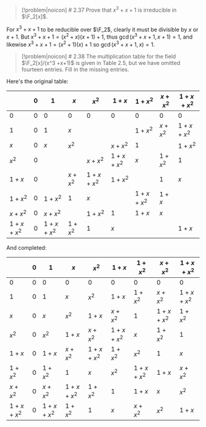 > [!problem|noicon] # 2.37
> Prove that $x^3 + x + 1$ is irreducible in $\F_2[x]$.

For $x^3 + x + 1$ to be reducible over $\F_2$, clearly it must be divisible by $x$ or $x+1$. But $x^3 + x + 1 = (x^2 + x)(x+1) + 1$, thus $\gcd(x^3 + x + 1, x+1) = 1$, and likewise $x^3 + x + 1 = (x^2 + 1)(x) + 1$ so $\gcd(x^3 + x + 1, x) = 1$.

> [!problem|noicon] # 2.38
> The multiplication table for the field $\F_2[x]/(x^3 +x+1)$ is given in Table 2.5, but we have omitted fourteen entries. Fill in the missing entries.

Here's the original table:

|           | $0$ | $1$       | $x$     | $x^2$     | $1+x$     | $1+x^2$   | $x+x^2$ | $1+x+x^2$ |
| --------- | --- | --------- | ------- | --------- | --------- | --------- | ------- | --------- |
| $0$       | $0$ | $0$       | $0$     | $0$       | $0$       | $0$       | $0$     | $0$       |
| $1$       | $0$ | $1$       | $x$     |           |           | $1+x^2$   | $x+x^2$ | $1+x+x^2$ |
| $x$       | $0$ | $x$       | $x^2$   |           | $x+x^2$   | $1$       |         | $1+x^2$   |
| $x^2$     | $0$ |           |         | $x+x^2$   | $1+x+x^2$ | $x$       | $1+x^2$ | $1$       |
| $1+x$     | $0$ |           | $x+x^2$ | $1+x+x^2$ | $1+x^2$   |           | $1$     | $x$       |
| $1+x^2$   | $0$ | $1+x^2$   | $1$     | $x$       |           | $1+x+x^2$ | $1+x$   |           |
| $x+x^2$   | $0$ | $x+x^2$   |         | $1+x^2$   | $1$       | $1+x$     | $x$     |           |
| $1+x+x^2$ | $0$ | $1+x+x^2$ | $1+x^2$ | $1$       | $x$       |           |         | $1+x$     |
And completed:

|           | $0$ | $1$       | $x$       | $x^2$     | $1+x$     | $1+x^2$   | $x+x^2$   | $1+x+x^2$ |
| --------- | --- | --------- | --------- | --------- | --------- | --------- | --------- | --------- |
| $0$       | $0$ | $0$       | $0$       | $0$       | $0$       | $0$       | $0$       | $0$       |
| $1$       | $0$ | $1$       | $x$       | $x^2$     | $1+x$     | $1+x^2$   | $x+x^2$   | $1+x+x^2$ |
| $x$       | $0$ | $x$       | $x^2$     | $1+x$     | $x+x^2$   | $1$       | $1+x+x^2$ | $1+x^2$   |
| $x^2$     | $0$ | $x^2$     | $1+x$     | $x+x^2$   | $1+x+x^2$ | $x$       | $1+x^2$   | $1$       |
| $1+x$     | $0$ | $1+x$     | $x+x^2$   | $1+x+x^2$ | $1+x^2$   | $x^2$     | $1$       | $x$       |
| $1+x^2$   | $0$ | $1+x^2$   | $1$       | $x$       | $x^2$     | $1+x+x^2$ | $1+x$     | $x+x^2$   |
| $x+x^2$   | $0$ | $x+x^2$   | $1+x+x^2$ | $1+x^2$   | $1$       | $1+x$     | $x$       | $x^2$     |
| $1+x+x^2$ | $0$ | $1+x+x^2$ | $1+x^2$   | $1$       | $x$       | $x+x^2$   | $x^2$     | $1+x$     |
